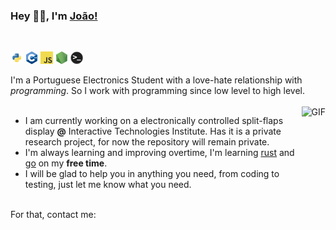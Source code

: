 ### Hey 👋🏽, I'm [João!](https://joaoofreitas.antonws.com)
</br>


<code><img height="20" src="https://raw.githubusercontent.com/github/explore/80688e429a7d4ef2fca1e82350fe8e3517d3494d/topics/python/python.png"></code>
<code><img height="20" src="https://raw.githubusercontent.com/github/explore/80688e429a7d4ef2fca1e82350fe8e3517d3494d/topics/cpp/cpp.png"></code>
<code><img height="20" src="https://raw.githubusercontent.com/github/explore/80688e429a7d4ef2fca1e82350fe8e3517d3494d/topics/javascript/javascript.png"></code>
<code><img height="20" src="https://raw.githubusercontent.com/github/explore/80688e429a7d4ef2fca1e82350fe8e3517d3494d/topics/nodejs/nodejs.png"></code>
<code><img height="20" src="https://raw.githubusercontent.com/github/explore/80688e429a7d4ef2fca1e82350fe8e3517d3494d/topics/terminal/terminal.png"></code>
</br>

I'm a Portuguese Electronics Student with a love-hate relationship with _programming_. So I work with programming since low level to high level.
</br>
</br>
<img align="right" height="185" alt="GIF" src="https://user-images.githubusercontent.com/31630346/89291774-0a338680-d653-11ea-9cbe-8ba7bc405f0a.gif"/>
- I am currently working on a electronically controlled split-flaps display __@__ Interactive Technologies Institute. Has it is a private research project, for now the repository will remain private.
- I'm always learning and improving overtime, I'm learning [rust](https://github.com/rust-lang/rust) and [go](https://github.com/golang/go) on my __free time__.
- I will be glad to help you in anything you need, from coding to testing, just let me know what you need.

</br>
For that, contact me: 
